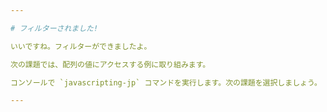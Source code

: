 ```yaml
---

# フィルターされました!

いいですね。フィルターができましたよ。

次の課題では、配列の値にアクセスする例に取り組みます。

コンソールで `javascripting-jp` コマンドを実行します。次の課題を選択しましょう。

---
```

